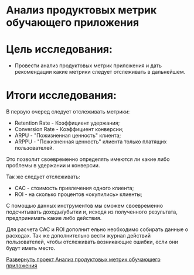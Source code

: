# Анализ продуктовых метрик обучающего приложения
# **Цель исследования:**
* Провести анализ продуктовых метрик приложения и дать рекомендации какие метрики следует отслеживать в дальнейшем.

# **Итоги исследования:**
В первую очеред следует отслеживать метрики:
* Retention Rate - Коэффициент удержания;
* Conversion Rate - Коэффициент конверсии;
* ARPU - "Пожизненная ценность" клиента;
* ARPPU -  "Пожизненная ценность" клиента только платящих пользователей.

Это позволит своевременно определять имеются ли какие либо проблемы в удержании и конверсии.

Так же следует отслеживать:
* CAC -  стоимость привлечения одного клиента;
* ROI - на сколько процентов «окупились» клиенты;

С помощью данных инструментов мы сможем своевременно подсчитывать доходы/убытки и, исходя из полученного результата, предпринимать какие либо действия.

Для расчета CAC и ROI дополнит ельно необходимо собирать данные о расходах. Так же дополнительно вести журнал действий пользователей, чтобы отслеживать возникающие ошибки, если они будут иметь место.

[Развернуть проект Анализ продуктовых метрик обучающего приложения](https://github.com/LeonidRadostev/Yandex-Practicum-Projects/blob/main/Project%2014.%20Educational_application/educational_application.ipynb)

